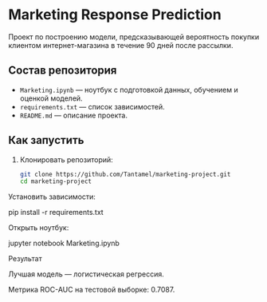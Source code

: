 # Marketing Response Prediction

Проект по построению модели, предсказывающей вероятность покупки клиентом интернет-магазина в течение 90 дней после рассылки.

## Состав репозитория
- `Marketing.ipynb` — ноутбук с подготовкой данных, обучением и оценкой моделей.  
- `requirements.txt` — список зависимостей.  
- `README.md` — описание проекта.  

## Как запустить
1. Клонировать репозиторий:
   ```bash
   git clone https://github.com/Tantamel/marketing-project.git
   cd marketing-project


Установить зависимости:

pip install -r requirements.txt

Открыть ноутбук:

jupyter notebook Marketing.ipynb

Результат

Лучшая модель — логистическая регрессия.

Метрика ROC-AUC на тестовой выборке: 0.7087.